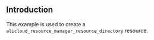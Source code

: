 ## Introduction

This example is used to create a `alicloud_resource_manager_resource_directory` resource.
